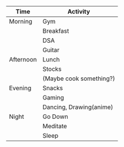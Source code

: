 
| Time      | Activity                |
| --------- | ----------------------- |
| Morning   | Gym                     |
|           | Breakfast               |
|           | DSA                     |
|           | Guitar                  |
| Afternoon | Lunch                   |
|           | Stocks                  |
|           | (Maybe cook something?) |
| Evening   | Snacks                  |
|           | Gaming                  |
|           | Dancing, Drawing(anime) |
| Night     | Go Down                 |
|           | Meditate                |
|           | Sleep                   |
